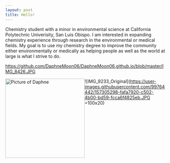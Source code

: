 ```yaml
---
layout: post
title: Hello!
---
```

Chemistry student with a minor in environmental science at California Polytechnic Univerisity, San Luis Obispo. I am interested in expanding chemistry experience through research in the environmental or medical fields. My goal is to use my chemistry degree to improve the community either environmentally or medically as helping people as well as the world at large is what I strive to do. 


https://github.com/DaphneMoon06/DaphneMoon06.github.io/blob/master/IMG_8426.JPG

<img src="{{site.baseurl}}/images/404.jpg" alt="Picture of Daphne" width="250" style="float: left; margin-top: 0px, margin-right: 10px" />

![IMG_9233_Original](https://user-images.githubusercontent.com/99764442/157305298-fafa7920-c502-4b00-bd59-fcca6f4825eb.JPG =100x20)

